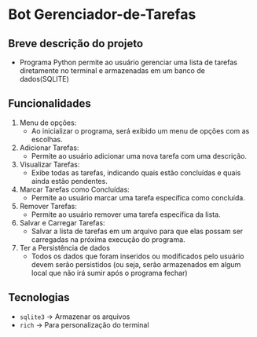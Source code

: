 # Bot Gerenciador-de-Tarefas

## Breve descrição do projeto

- Programa Python permite ao usuário gerenciar uma lista de tarefas diretamente no terminal e armazenadas em um banco de dados(SQLITE)

## Funcionalidades

1. Menu de opções:
   - Ao inicializar o programa, será exibido um menu de opções com as escolhas.
2. Adicionar Tarefas:
   - Permite ao usuário adicionar uma nova tarefa com uma descrição.
3. Visualizar Tarefas:
   - Exibe todas as tarefas, indicando quais estão concluídas e quais ainda estão pendentes.
4. Marcar Tarefas como Concluídas:
   - Permite ao usuário marcar uma tarefa específica como concluída.
5. Remover Tarefas:
   - Permite ao usuário remover uma tarefa específica da lista.
6. Salvar e Carregar Tarefas:
   - Salvar a lista de tarefas em um arquivo para que elas possam ser carregadas na próxima execução do programa.
7. Ter a Persistência de dados
   - Todos os dados que foram inseridos ou modificados pelo usuário devem serão persistidos (ou seja, serão armazenados em algum local que não irá sumir após o programa fechar)

## Tecnologias

  - `sqlite3` -> Armazenar os arquivos
  - `rich` -> Para personalização do terminal

